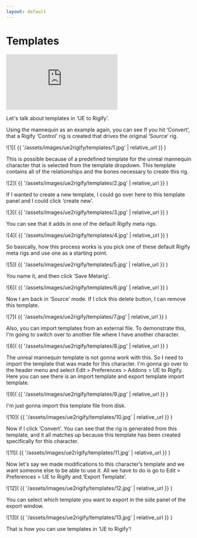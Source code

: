 ```yaml
---
layout: default
---
```


# Templates

<iframe src="https://www.youtube.com/embed/eLnZfQRR-DE" frameborder="0" allow="accelerometer; autoplay; clipboard-write; encrypted-media; gyroscope; picture-in-picture" allowfullscreen></iframe>


Let's talk about templates in ‘UE to Rigify’.

Using the mannequin as an example again, you can see If you hit ‘Convert’, that a Rigify ‘Control’ rig is created that drives the original ‘Source’ rig.

![1]( {{ '/assets/images/ue2rigify/templates/1.jpg' | relative_url }} )

This is possible because of a predefined template for the unreal mannequin character that is selected from the template dropdown. This template contains all of the relationships and the bones necessary to create this rig.

![2]( {{ '/assets/images/ue2rigify/templates/2.jpg' | relative_url }} )

If I wanted to create a new template, I could go over here to this template panel and I could click ‘create new’.

![3]( {{ '/assets/images/ue2rigify/templates/3.jpg' | relative_url }} )

You can see that it adds in one of the default Rigify meta rigs.

![4]( {{ '/assets/images/ue2rigify/templates/4.jpg' | relative_url }} )

So basically, how this process works is you pick one of these default Rigify meta rigs and use one as a starting point.

![5]( {{ '/assets/images/ue2rigify/templates/5.jpg' | relative_url }} )

You name it, and then click ‘Save Metarig’.

![6]( {{ '/assets/images/ue2rigify/templates/6.jpg' | relative_url }} )

Now I am back in ‘Source’ mode. If I click this delete button, I can remove this template.

![7]( {{ '/assets/images/ue2rigify/templates/7.jpg' | relative_url }} )

Also, you can import templates from an external file. To demonstrate this, I'm going to switch over to another file where I have another character.

![8]( {{ '/assets/images/ue2rigify/templates/8.jpg' | relative_url }} )

The unreal mannequin template is not gonna work with this. So I need to import the template that was made for this character. I'm gonna go over to the header menu and select Edit > Preferences > Addons > UE to Rigify. Here you can see there is an import template and export template import template.

![9]( {{ '/assets/images/ue2rigify/templates/9.jpg' | relative_url }} )

I'm just gonna import this template file from disk.

![10]( {{ '/assets/images/ue2rigify/templates/10.jpg' | relative_url }} )

Now if I click ‘Convert’. You can see that the rig is generated from this template, and it all matches up because this template has been created specifically for this character.

![11]( {{ '/assets/images/ue2rigify/templates/11.jpg' | relative_url }} )

Now let's say we made modifications to this character’s template and we want someone else to be able to use it. All we have to do is go to Edit > Preferences > UE to Rigify and ‘Export Template’.

![12]( {{ '/assets/images/ue2rigify/templates/12.jpg' | relative_url }} )

You can select which template you want to export in the side panel of the export window.

![13]( {{ '/assets/images/ue2rigify/templates/13.jpg' | relative_url }} )

That is how you can use templates in ‘UE to Rigify’!